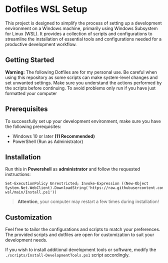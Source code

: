 # Dotfiles WSL Setup

This project is designed to simplify the process of setting up a development environment on a Windows machine, primarily using Windows Subsystem for Linux (WSL). It provides a collection of scripts and configurations to streamline the installation of essential tools and configurations needed for a productive development workflow.

## Getting Started

**Warning:** The following Dotfiles are for my personal use. Be careful when using this repository as some scripts can make system-level changes and set unwanted settings. Make sure you understand the actions performed by the scripts before continuing. To avoid problems only run if you have just formatted your computer


## Prerequisites

To successfully set up your development environment, make sure you have the following prerequisites:

- Windows 10 or later **(11 Recommended)**
- PowerShell (Run as Administrator)

## Installation

Run this in **Powershell** as **administrator** and follow the requested instructions:

```pwsh
Set-ExecutionPolicy Unrestricted; Invoke-Expression ((New-Object System.Net.WebClient).DownloadString('https://raw.githubusercontent.com/VideMelo/dotfiles-wsl/main/Install.ps1'))
```
> **Attention**, your computer may restart a few times during installation!

## Customization

Feel free to tailor the configurations and scripts to match your preferences. The provided scripts and dotfiles are open for customization to suit your development needs.

If you wish to install additional development tools or software, modify the `./scripts/Install-DevelopmentTools.ps1` script accordingly.
